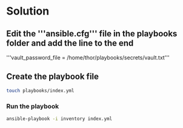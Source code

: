 # Solution

## Edit the '''ansible.cfg''' file in the playbooks folder and add the line to the end

'''vault_password_file = /home/thor/playbooks/secrets/vault.txt'''

## Create the playbook file

```bash
touch playbooks/index.yml
```

### Run the playbook

```bash
ansible-playbook -i inventory index.yml
```
